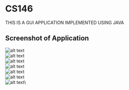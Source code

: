 # CS146
THIS IS A GUI APPLICATION IMPLEMENTED USING JAVA 
## Screenshot of Application 
![alt text](https://github.com/ayadawa/YumBites/blob/master/screenshots/Login.png)\
![alt text](https://github.com/ayadawa/YumBites/blob/master/screenshots/Signup.png)\
![alt text](https://github.com/ayadawa/YumBites/blob/master/screenshots/Confirm%20login.png)\
![alt text](https://github.com/ayadawa/YumBites/blob/master/screenshots/Food%20Log.png)\
![alt text](https://github.com/ayadawa/YumBites/blob/master/screenshots/Food%20Log%202.png)\
![alt text](https://github.com/ayadawa/YumBites/blob/master/screenshots/Exercise%20Log.png)\
![alt text](https://github.com/ayadawa/YumBites/blob/master/screenshots/Chart.png)\
